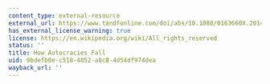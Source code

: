 ```yaml
---
content_type: external-resource
external_url: https://www.tandfonline.com/doi/abs/10.1080/0163660X.2014.893172
has_external_license_warning: true
license: https://en.wikipedia.org/wiki/All_rights_reserved
status: ''
title: How Autocracies Fall
uid: 9bdefb0e-c518-4852-a8c8-4d54df974dea
wayback_url: ''
---
```

